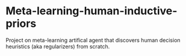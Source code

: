 # Meta-learning-human-inductive-priors
Project on meta-learning artifical agent that discovers human decision heuristics (aka regularizers) from scratch.
